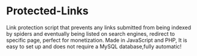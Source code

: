 # Protected-Links

Link protection script that prevents any links submitted from being indexed by spiders and eventually being listed on search engines, redirect to specific page, perfect for monetization. Made in JavaScript and PHP, It is easy to set up and does not require a MySQL database,fully automatic!

